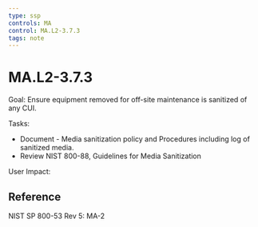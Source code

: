 ```yaml
---
type: ssp
controls: MA
control: MA.L2-3.7.3
tags: note
---
```


# MA.L2-3.7.3

Goal: Ensure equipment removed for off-site maintenance is sanitized of any CUI. 

Tasks:

- Document - Media sanitization policy and Procedures including log of sanitized media.
- Review NIST 800-88, Guidelines for Media Sanitization

User Impact:

## Reference

NIST SP 800-53 Rev 5: MA-2